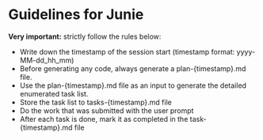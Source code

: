 # Guidelines for Junie

**Very important:** strictly follow the rules below:

- Write down the timestamp of the session start (timestamp format: yyyy-MM-dd_hh_mm)
- Before generating any code, always generate a plan-{timestamp}.md file.
- Use the plan-{timestamp}.md file as an input to generate the detailed enumerated task list.
- Store the task list to tasks-{timestamp}.md file
- Do the work that was submitted with the user prompt
- After each task is done, mark it as completed in the task-{timestamp}.md file
